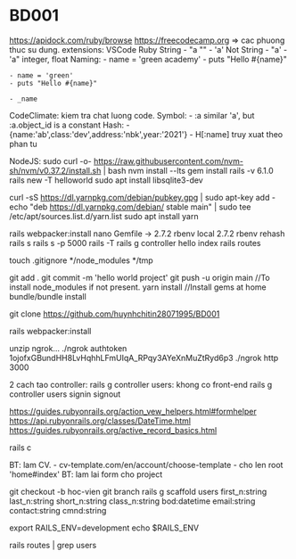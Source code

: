 # BD001
https://apidock.com/ruby/browse
https://freecodecamp.org
=> cac phuong thuc su dung.
extensions: VSCode Ruby
String
    - "a \""
    - 'a'
Not String 
    - "a'
    - 'a"
integer, float
Naming: 
    - name = 'green academy'
    - puts "Hello #{name}"

    - name = 'green'
    - puts "Hello #{name}"

    - _name
CodeClimate: kiem tra chat luong code.
Symbol:
    - :a similar 'a', but :a.object_id is a constant
Hash:
    - {name:'ab',class:'dev',address:'nbk',year:'2021'}
    - H[:name] truy xuat theo phan tu

NodeJS:
sudo curl -o- https://raw.githubusercontent.com/nvm-sh/nvm/v0.37.2/install.sh | bash
nvm install --lts
gem install rails -v 6.1.0
rails new -T helloworld
sudo apt install libsqlite3-dev

curl -sS https://dl.yarnpkg.com/debian/pubkey.gpg | sudo apt-key add -
echo "deb https://dl.yarnpkg.com/debian/ stable main" | sudo tee /etc/apt/sources.list.d/yarn.list
sudo apt install yarn

rails webpacker:install
nano Gemfile -> 2.7.2
rbenv local 2.7.2
rbenv rehash
rails s
rails s -p 5000
rails -T
rails g controller hello index
rails routes


touch .gitignore
*/node_modules
*/tmp

git add .
git commit -m 'hello world project'
git push -u origin main
//To install node_modules if not present.
yarn install 
//Install gems at home
bundle/bundle install


git clone https://github.com/huynhchitin28071995/BD001

rails webpacker:install

unzip ngrok...
./ngrok authtoken 1ojofxGBundHH8LvHqhhLFmUIqA_RPqy3AYeXnMuZtRyd6p3
./ngrok http 3000

2 cach tao controller: 
    rails g controller users: khong co front-end
    rails g controller users signin signout

https://guides.rubyonrails.org/action_vew_helpers.html#formhelper
https://api.rubyonrails.org/classes/DateTime.html
https://guides.rubyonrails.org/active_record_basics.html


rails c

BT: lam CV.
    - cv-template.com/en/account/choose-template
    - cho len root 'home#index'
BT: lam lai form cho project


git checkout -b hoc-vien
git branch
rails g scaffold users first_n:string last_n:string short_n:string class_n:string bod:datetime email:string contact:string cmnd:string

export RAILS_ENV=development
echo $RAILS_ENV

rails routes | grep users